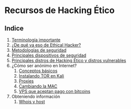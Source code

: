 # Recursos de Hacking Ético

## Indice

1. [Terminología importante](./resources/terminologia.md)
2. [¿De qué va eso de Ethical Hacker?](./resources/ethicalHacker.md)
3. [Metodologías de seguridad](./resources/metodologias.md)
4. [Principales dispositivos de seguridad](./resources/dispositivosDeSeguridad.md)
5. [Principales distros de Hacking Ético y distros vulnerables](./resources/distros.md)
6. ¿Cómo ser anónimo en Internet?
    1. [Conceptos básicos](./resources/anonimato/conceptos.md)
    2. [Instalando TOR en Kali](./resources/anonimato/instalarTor.md)
    3. [Proxies](./resources/anonimato/proxies.md)
    4. [Cambiando la MAC](./resources/anonimato/mac.md)
    5. [VPS que aceptan pago con bitcoins](./resources/anonimato/vps.md)
7. Obteniendo información
    1. [Whois y host](./resources/obteniendoInfo/whois.md)